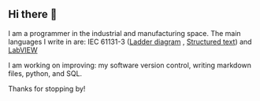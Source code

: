 ## Hi there 👋

I am a programmer in the industrial and manufacturing space. The main languages I write in are:
IEC 61131-3 ([Ladder diagram](https://en.wikipedia.org/wiki/Ladder_logic) , [Structured text](https://en.wikipedia.org/wiki/Structured_text)) and [LabVIEW](https://en.wikipedia.org/wiki/LabVIEW)

I am working on improving: my software version control, writing markdown files, python, and SQL.

Thanks for stopping by!
<!--
**glennmcl/glennmcl** is a ✨ _special_ ✨ repository because its `README.md` (this file) appears on your GitHub profile.

Here are some ideas to get you started:

- 🔭 I’m currently working on ...
- 🌱 I’m currently learning ...
- 👯 I’m looking to collaborate on ...
- 🤔 I’m looking for help with ...
- 💬 Ask me about ...
- 📫 How to reach me: ...
- 😄 Pronouns: ...
- ⚡ Fun fact: ...
-->
